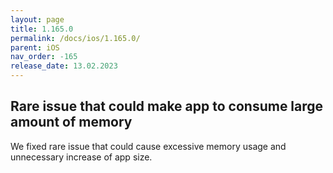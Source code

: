 ```yaml
---
layout: page
title: 1.165.0
permalink: /docs/ios/1.165.0/
parent: iOS
nav_order: -165
release_date: 13.02.2023
---
```


## Rare issue that could make app to consume large amount of memory
We fixed rare issue that could cause excessive memory usage and unnecessary increase of app size.